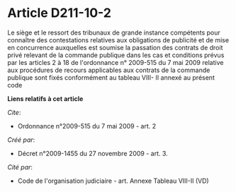 # Article D211-10-2

Le siège et le ressort des tribunaux de grande instance compétents pour connaître des contestations relatives aux obligations
de publicité et de mise en concurrence auxquelles est soumise la passation des contrats de droit privé relevant de la
commande publique dans les cas et conditions prévus par les articles 2 à 18 de l'ordonnance n° 2009-515 du 7 mai 2009
relative aux procédures de recours applicables aux contrats de la commande publique sont fixés conformément au tableau VIII-
II annexé au présent code

**Liens relatifs à cet article**

_Cite_:

  - Ordonnance n°2009-515 du 7 mai 2009 - art. 2

_Créé par_:

  - Décret n°2009-1455 du 27 novembre 2009 - art. 3.

_Cité par_:

  - Code de l'organisation judiciaire - art. Annexe Tableau VIII-II (VD)
